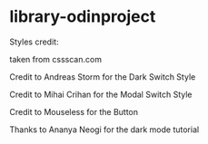 # library-odinproject

Styles credit:

taken from cssscan.com

Credit to Andreas Storm for the Dark Switch Style 

Credit to Mihai Crihan for the Modal Switch Style

Credit to Mouseless for the Button

Thanks to Ananya Neogi for the dark mode tutorial 